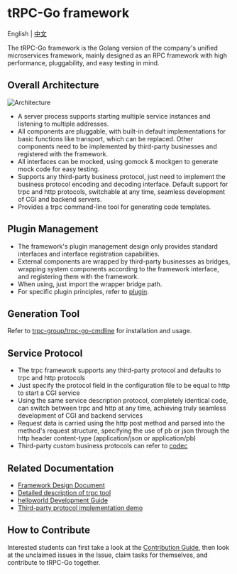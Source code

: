 # tRPC-Go framework

English | [中文](README_CN.md)

The tRPC-Go framework is the Golang version of the company's unified microservices framework, mainly designed as an RPC framework with high performance, pluggability, and easy testing in mind.

## Overall Architecture

![Architecture](.resources/overall.png)

- A server process supports starting multiple service instances and listening to multiple addresses.
- All components are pluggable, with built-in default implementations for basic functions like transport, which can be replaced. Other components need to be implemented by third-party businesses and registered with the framework.
- All interfaces can be mocked, using gomock & mockgen to generate mock code for easy testing.
- Supports any third-party business protocol, just need to implement the business protocol encoding and decoding interface. Default support for trpc and http protocols, switchable at any time, seamless development of CGI and backend servers.
- Provides a trpc command-line tool for generating code templates.

## Plugin Management

- The framework's plugin management design only provides standard interfaces and interface registration capabilities.
- External components are wrapped by third-party businesses as bridges, wrapping system components according to the framework interface, and registering them with the framework.
- When using, just import the wrapper bridge path.
- For specific plugin principles, refer to [plugin](plugin).

## Generation Tool

Refer to [trpc-group/trpc-go-cmdline](https://github.com/trpc-group/trpc-go-cmdline) for installation and usage.

## Service Protocol

- The trpc framework supports any third-party protocol and defaults to trpc and http protocols
- Just specify the protocol field in the configuration file to be equal to http to start a CGI service
- Using the same service description protocol, completely identical code, can switch between trpc and http at any time, achieving truly seamless development of CGI and backend services
- Request data is carried using the http post method and parsed into the method's request structure, specifying the use of pb or json through the http header content-type (application/json or application/pb)
- Third-party custom business protocols can refer to [codec](codec)

## Related Documentation

- [Framework Design Document](https://trpc.group/trpc-go/trpc-wiki)
- [Detailed description of trpc tool](https://trpc.group/trpc-go/trpc-go-cmdline)
- [helloworld Development Guide](examples/helloworld)
- [Third-party protocol implementation demo](https://trpc.group/trpc-go/trpc-codec)

## How to Contribute

Interested students can first take a look at the [Contribution Guide](CONTRIBUTING.md), then look at the unclaimed issues in the Issue, claim tasks for themselves, and contribute to tRPC-Go together.
